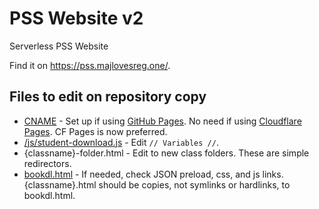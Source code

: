 # PSS Website v2
Serverless PSS Website

Find it on https://pss.majlovesreg.one/.

## Files to edit on repository copy
 - [CNAME](https://github.com/majlovesreg/website-pss-02/blob/main/CNAME) - Set up if using [GitHub Pages](https://pages.github.com/). No need if using [Cloudflare Pages](https://pages.cloudflare.com). CF Pages is now preferred.
 - [/js/student-download.js](https://github.com/majlovesreg/website-pss-02/blob/main/js/student-download.js) - Edit `// Variables //`.
 - {classname}-folder.html - Edit to new class folders. These are simple redirectors.
 - [bookdl.html](https://github.com/majlovesreg/website-pss-02/blob/main/bookdl.html) - If needed, check JSON preload, css, and js links. {classname}.html should be copies, not symlinks or hardlinks, to bookdl.html.
